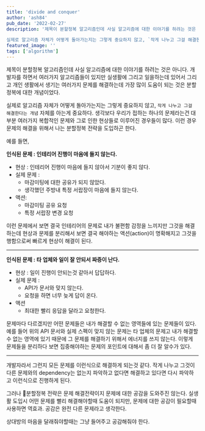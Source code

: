 ```yaml
---
title: 'divide and conquer'
author: 'ash84'
pub_date: '2022-02-27'
description: '제목이 분할정복 알고리즘인데 사실 알고리즘에 대한 이야기를 하려는 것은 아니다. 개발자를 하면서 여러가지 알고리즘들이 있지만 실생활에 그리고 일을하는데 있어서 그리고 개인 생활에서 생기는 여러가지 문제를 해결하는데 가장 많이 도움이 되는 것은 분할 정복에 대한 개념이었다. 

실제로 알고리즘 자체가 어떻게 돌아가는지는 그렇게 중요하지 않고, `작게 나누고 그걸 해결한다는 개념` 자체를 아는게 중요하다. 생각보다 우리가 접하는 하나의 문제라는건 대부분 여러가지 복합적인 문제와 그로 인한 현상들로 이루어진 경우들이 많다. 이런 경우 문'
featured_image: ''
tags: ['algorithm']
---
```


제목이 분할정복 알고리즘인데 사실 알고리즘에 대한 이야기를 하려는 것은 아니다. 개발자를 하면서 여러가지 알고리즘들이 있지만 실생활에 그리고 일을하는데 있어서 그리고 개인 생활에서 생기는 여러가지 문제를 해결하는데 가장 많이 도움이 되는 것은 분할 정복에 대한 개념이었다. 

실제로 알고리즘 자체가 어떻게 돌아가는지는 그렇게 중요하지 않고, `작게 나누고 그걸 해결한다는 개념` 자체를 아는게 중요하다. 생각보다 우리가 접하는 하나의 문제라는건 대부분 여러가지 복합적인 문제와 그로 인한 현상들로 이루어진 경우들이 많다. 이런 경우 문제의 해결을 위해서 나는 분할정복 전략을 도입하곤 한다. 

예를 들면, 

**인식된 문제 : 인테리어 진행이 마음에 들지 않는다.**
- 현상 : 인테리어 진행이 마음에 들지 않아서 기분이 좋지 않다. 
- 실제 문제 : 
  - 마감미팅에 대한 공유가 되지 않았다. 
  - 생각했던 주방내 특정 서랍장이 마음에 들지 않는다. 
- 액션: 
  - 마감미팅 공유 요청 
  - 특정 서랍장 변경 요청

이런 문제에서 보면 결국 인테리어의 문제로 내가 불편함 감정을 느끼지만 그것을 해결하는데 현상과 문제를 분리해서 보면 결국 해야하는 액션(action)이 명확해지고 그것을 행함으로써 빠르게 현상이 해결이 된다. 

---

**인식된 문제 : 타 업체와 일이 잘 안되서 짜증이 난다.**
- 현상 : 일이 진행이 안되는것 같아서 답답하다. 
- 실제 문제 :  
  - API가 문서와 맞지 않는다. 
  - 요청을 하면 너무 늦게 답이 온다. 
- 액션 
  - 최대한 빨리 응답을 달라고 요청한다. 

문제마다 다르겠지만 어떤 문제들은 내가 해결할 수 없는 영역들에 있는 문제들이 있다. 예를 들어 위의 API 문서와 실제 스펙이 맞지 않는 문제는 타 업체의 문제고 내가 해결할 수 없는 영역에 있기 때문에 그 문제를 해결하기 위해서 에너지를 쓰지 않는다. 이렇게 문제들을 분리하다 보면 집중해야하는 문제의 포인트에 대해서 좀 더 잘 알수가 있다. 

---

개발자라서 그런지 모든 문제를 이런식으로 해결하게 되는것 같다. 작게 나누고 그것이 다른 문제와의 dependency는 없는지 파악하고 없다면 해결하고 있다면 다시 파악하고 이런식으로 진행하게 된다. 

그러나 분할정복 전략은 문제 해결전략이지 문제에 대한 공감을 도와주진 않는다. 실생활 도입시 어떤 문제를 빨리 해결해야할때 도움이 되지만, 문제에 대한 공감이 필요할때 사용하면 역효과. 공감은 완전 다른 문제라고 생각한다. 

상대방의 마음을 달래줘야할때는 그냥 들어주고 공감해줘야 한다.

